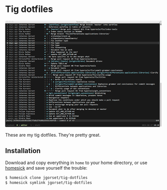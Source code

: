 # Tig dotfiles

![Screenshot](https://github.com/jgorset/tig-dotfiles/blob/master/docs/images/screenshot.gif)

These are my tig dotfiles. They're pretty great.

## Installation

Download and copy everything in `home` to your home directory, or use
[homesick](https://github.com/technicalpickles/homesick) and save
yourself the trouble:

    $ homesick clone jgorset/tig-dotfiles
    $ homesick symlink jgorset/tig-dotfiles

